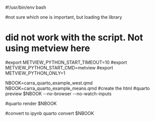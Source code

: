 #!/usr/bin/env bash

#not sure which one is important, but loading the library
# did not work with the script. Not using metview here
#export METVIEW_PYTHON_START_TIMEOUT=10
#export METVIEW_PYTHON_START_CMD=metview
#export METVIEW_PYTHON_ONLY=1


NBOOK=carra_quarto_example_west.qmd
NBOOK=carra_quarto_example_means.qmd
#create the html
#quarto preview $NBOOK --no-browser --no-watch-inputs

#quarto render $NBOOK 


#convert to ipynb
quarto convert $NBOOK
